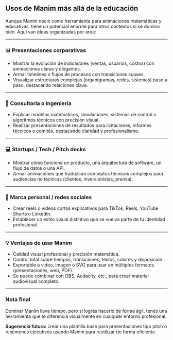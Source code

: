 ## Usos de Manim más allá de la educación

Aunque Manim nació como herramienta para animaciones matemáticas y educativas, tiene un potencial enorme para otros contextos si se domina bien. Aquí van ideas organizadas por área:

---

### 📊 Presentaciones corporativas
- Mostrar la evolución de indicadores (ventas, usuarios, costos) con animaciones claras y elegantes.
- Armar timelines o flujos de procesos con transiciones suaves.
- Visualizar estructuras complejas (organigramas, redes, sistemas) paso a paso, destacando relaciones clave.

---

### 🧬 Consultoría o ingeniería
- Explicar modelos matemáticos, simulaciones, sistemas de control o algoritmos técnicos con precisión visual.
- Realizar presentaciones de resultados para licitaciones, informes técnicos o comités, destacando claridad y profesionalismo.

---

### 💻 Startups / Tech / Pitch decks
- Mostrar cómo funciona un producto, una arquitectura de software, un flujo de datos o una API.
- Armar animaciones que traduzcan conceptos técnicos complejos para audiencias no técnicas (clientes, inversionistas, prensa).

---

### 📘 Marca personal / redes sociales
- Crear reels o videos cortos explicativos para TikTok, Reels, YouTube Shorts o LinkedIn.
- Establecer un estilo visual distintivo que se vuelva parte de tu identidad profesional.

---

### 💡 Ventajas de usar Manim
- Calidad visual profesional y precisión matemática.
- Control total sobre tiempos, transiciones, textos, colores y disposición.
- Exportable a video, imagen o SVG para usar en múltiples formatos (presentaciones, web, PDF).
- Se puede combinar con OBS, Audacity, etc., para crear material audiovisual completo.

---

### Nota final
Dominar Manim lleva tiempo, pero si lográs hacerlo de forma ágil, tenés una herramienta que te diferencia visualmente en cualquier entorno profesional.

**Sugerencia futura:** crear una plantilla base para presentaciones tipo pitch o resúmenes ejecutivos usando Manim para reutilizar de forma eficiente.

